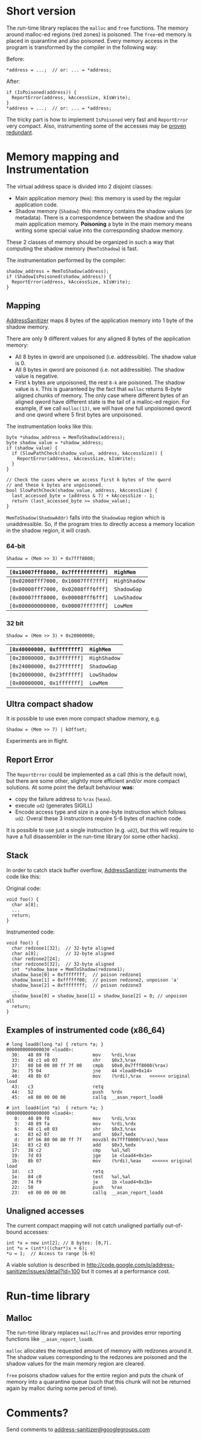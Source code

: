 

# Short version
The run-time library replaces the `malloc` and `free` functions.
The memory around malloc-ed regions (red zones) is poisoned.
The `free`-ed memory is placed in quarantine and also poisoned.
Every memory access in the program is transformed by the compiler in the following way:

Before:
```
*address = ...;  // or: ... = *address;
```
After:
```
if (IsPoisoned(address)) {
  ReportError(address, kAccessSize, kIsWrite);
}
*address = ...;  // or: ... = *address;
```

The tricky part is how to implement `IsPoisoned` very fast and `ReportError` very compact.
Also, instrumenting some of the accesses may be [proven redundant](AddressSanitizerCompileTimeOptimizations).


# Memory mapping and Instrumentation
The virtual address space is divided into 2 disjoint classes:
  * Main application memory (`Mem`): this memory is used by the regular application code.
  * Shadow memory (`Shadow`): this memory contains the shadow values (or metadata).
There is a correspondence between the shadow and the main application memory.
**Poisoning** a byte in the main memory means writing some special value into the corresponding shadow memory.

These 2 classes of memory should be organized in such a way that computing the shadow memory
(`MemToShadow`) is fast.

The instrumentation performed by the compiler:
```
shadow_address = MemToShadow(address);
if (ShadowIsPoisoned(shadow_address)) {
  ReportError(address, kAccessSize, kIsWrite);
}
```

## Mapping
[AddressSanitizer](AddressSanitizer) maps 8 bytes of the application
memory into 1 byte of the shadow memory.

There are only 9 different values for any aligned 8 bytes of the application memory:
  * All 8 bytes in qword are unpoisoned (i.e. addressible). The shadow value is 0.
  * All 8 bytes in qword are poisoned (i.e. not addressible). The shadow value is negative.
  * First `k` bytes are unpoisoned, the rest `8-k` are poisoned. The shadow value is `k`.
This is guaranteed by the fact that `malloc` returns 8-byte aligned chunks of memory.
The only case where different bytes of an aligned qword have different state is the tail of
a malloc-ed region. For example, if we call `malloc(13)`, we will have one full unpoisoned
qword and one qword where 5 first bytes are unpoisoned.


The instrumentation looks like this:
```
byte *shadow_address = MemToShadow(address);
byte shadow_value = *shadow_address;
if (shadow_value) {
  if (SlowPathCheck(shadow_value, address, kAccessSize)) {
    ReportError(address, kAccessSize, kIsWrite);
  }
}
```

```
// Check the cases where we access first k bytes of the qword
// and these k bytes are unpoisoned.
bool SlowPathCheck(shadow_value, address, kAccessSize) {
  last_accessed_byte = (address & 7) + kAccessSize - 1;
  return (last_accessed_byte >= shadow_value);
}
```


`MemToShadow(ShadowAddr)` falls into the `ShadowGap` region
which is unaddressible. So, if the program tries to directly access a memory location
in the shadow region, it will crash.

### 64-bit
```
Shadow = (Mem >> 3) + 0x7fff8000;
```
| `[0x10007fff8000, 0x7fffffffffff]` | `HighMem`    |
|:-----------------------------------|:-------------|
| `[0x02008fff7000, 0x10007fff7fff]` | `HighShadow` |
| `[0x00008fff7000, 0x02008fff6fff]` | `ShadowGap`  |
| `[0x00007fff8000, 0x00008fff6fff]` | `LowShadow`  |
| `[0x000000000000, 0x00007fff7fff]` | `LowMem`     |

### 32 bit
```
Shadow = (Mem >> 3) + 0x20000000;
```
| `[0x40000000, 0xffffffff]` | `HighMem`          |
|:---------------------------|:-------------------|
| `[0x28000000, 0x3fffffff]` | `HighShadow`       |
| `[0x24000000, 0x27ffffff]` | `ShadowGap`        |
| `[0x20000000, 0x23ffffff]` | `LowShadow`        |
| `[0x00000000, 0x1fffffff]` | `LowMem`           |

## Ultra compact shadow
It is possible to use even more compact shadow memory, e.g.
```
Shadow = (Mem >> 7) | kOffset;
```
Experiments are in flight.

## Report Error
The `ReportError` could be implemented as a call (this is the default now),
but there are some other, slightly more efficient and/or more compact solutions.
At some point the default behaviour **was**:
  * copy the failure address to `%rax` (`%eax`).
  * execute `ud2` (generates SIGILL)
  * Encode access type and size in a one-byte instruction which follows `ud2`.
Overal these 3 instructions require 5-6 bytes of machine code.

It is possible to use just a single instruction (e.g. `ud2`), but this will require
to have a full disassembler in the run-time library (or some other hacks).

## Stack
In order to catch stack buffer overflow, [AddressSanitizer](AddressSanitizer) instruments the code like this:

Original code:
```
void foo() {
  char a[8];
  ...
  return;
}
```
Instrumented code:
```
void foo() {
  char redzone1[32];  // 32-byte aligned
  char a[8];          // 32-byte aligned
  char redzone2[24];
  char redzone3[32];  // 32-byte aligned
  int  *shadow_base = MemToShadow(redzone1);
  shadow_base[0] = 0xffffffff;  // poison redzone1
  shadow_base[1] = 0xffffff00;  // poison redzone2, unpoison 'a'
  shadow_base[2] = 0xffffffff;  // poison redzone3
  ...
  shadow_base[0] = shadow_base[1] = shadow_base[2] = 0; // unpoison all
  return;
}
```

## Examples of instrumented code (x86\_64)

```
# long load8(long *a) { return *a; }
0000000000000030 <load8>:
  30:	48 89 f8             	mov    %rdi,%rax
  33:	48 c1 e8 03          	shr    $0x3,%rax
  37:	80 b8 00 80 ff 7f 00 	cmpb   $0x0,0x7fff8000(%rax)
  3e:	75 04                	jne    44 <load8+0x14>
  40:	48 8b 07             	mov    (%rdi),%rax   <<<<<< original load
  43:	c3                   	retq   
  44:	52                   	push   %rdx
  45:	e8 00 00 00 00       	callq  __asan_report_load8
```
```
# int  load4(int *a)  { return *a; }
0000000000000000 <load4>:
   0:	48 89 f8             	mov    %rdi,%rax
   3:	48 89 fa             	mov    %rdi,%rdx
   6:	48 c1 e8 03          	shr    $0x3,%rax
   a:	83 e2 07             	and    $0x7,%edx
   d:	0f b6 80 00 80 ff 7f 	movzbl 0x7fff8000(%rax),%eax
  14:	83 c2 03             	add    $0x3,%edx
  17:	38 c2                	cmp    %al,%dl
  19:	7d 03                	jge    1e <load4+0x1e>
  1b:	8b 07                	mov    (%rdi),%eax    <<<<<< original load
  1d:	c3                   	retq   
  1e:	84 c0                	test   %al,%al
  20:	74 f9                	je     1b <load4+0x1b>
  22:	50                   	push   %rax
  23:	e8 00 00 00 00       	callq  __asan_report_load4
```

## Unaligned accesses
The current compact mapping will not catch unaligned partially out-of-bound accesses:
```
int *x = new int[2]; // 8 bytes: [0,7].
int *u = (int*)((char*)x + 6);
*u = 1;  // Access to range [6-9]
```

A viable solution is described in http://code.google.com/p/address-sanitizer/issues/detail?id=100 but it comes at a performance cost.


# Run-time library
## Malloc
The run-time library replaces `malloc`/`free` and provides error reporting functions like `__asan_report_load8`.

`malloc` allocates the requested amount of memory with redzones around it.
The shadow values corresponding to the redzones are poisoned
and the shadow values for the main memory region are cleared.

`free` poisons shadow values for the entire region and puts the chunk of memory
into a quarantine queue (such that this chunk
will not be returned again by malloc during some period of time).

# Comments?
Send comments to address-sanitizer@googlegroups.com

